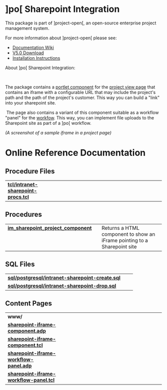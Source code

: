 # ]po[ Sharepoint Integration
This package is part of ]project-open[, an open-source enterprise project management system.

For more information about ]project-open[ please see:
* [Documentation Wiki](http://www.project-open.com/en/)
* [V5.0 Download](https://sourceforge.net/projects/project-open/files/project-open/V5.0/)
* [Installation Instructions](http://www.project-open.com/en/list-installers)

About ]po[ Sharepoint Integration:

<p> &shy;&shy;<p>The package contains a <a href="/en/object-type-im-component-plugin">portlet component</a> for the <a href="/en/object-type-im-project">project view page</a> that contains an iframe with a configurable URL that may include the project&#39;s path and the path of the project&#39;s customer. This way you can build a &quot;link&quot; into your sharepoint site.&shy; <p> &shy; The page also contains a variant of this component suitable as a workflow &quot;panel&quot; for the <a href="/en/package-acs-workflow">workfow</a>. This way, you can implement file uploads to the Sharepoint site as part of a ]po[ workflow. <p><img alt="" src="http://www.project-open.com/images/manual_screenshots/intranet-sharepoint-portlet.gif" /><em>(A screenshot of a sample iframe in a project page)</em><ul></ul><p>

# Online Reference Documentation

## Procedure Files

<table cellpadding="0" cellspacing="0"><tr valign="top"><td style="width:35%"><b><a href="http://www.project-open.net/api-doc/procs-file-view?version_id=1342819&amp;path=packages/intranet-sharepoint/tcl/intranet-sharepoint-procs.tcl">tcl/intranet-sharepoint-procs.tcl</a></b></td><td></td><td></td></tr></table>

## Procedures

<table cellpadding="0" cellspacing="0"><tr valign="top"><td style="width:35%"><b><a href="http://www.project-open.net/api-doc/proc-view?version_id=1342819&amp;proc=im_sharepoint_project_component">im_sharepoint_project_component</a></b></td><td></td><td>Returns a HTML component to show an iFrame pointing to a Sharepoint site </td></tr></table>

## SQL Files

<table cellpadding="0" cellspacing="0"><tr valign="top"><td><b><a href="http://www.project-open.net/api-doc/display-sql?package_key=intranet-sharepoint&amp;url=postgresql/intranet-sharepoint-create.sql&amp;version_id=1342819">sql/postgresql/intranet-sharepoint-create.sql</a></b></td><td></td><td></td></tr><tr valign="top"><td><b><a href="http://www.project-open.net/api-doc/display-sql?package_key=intranet-sharepoint&amp;url=postgresql/intranet-sharepoint-drop.sql&amp;version_id=1342819">sql/postgresql/intranet-sharepoint-drop.sql</a></b></td><td></td><td></td></tr></table>

## Content Pages

<table cellpadding="0" cellspacing="0"><tr valign="top"><td><b>www/</b></td></tr><tr valign="top"><td style="width:35%"><b><a href="http://www.project-open.net/api-doc/content-page-view?version_id=1342819&amp;path=packages/intranet-sharepoint/www/sharepoint-iframe-component.adp">sharepoint-iframe-component.adp</a></b></td><td></td></tr><tr valign="top"><td style="width:35%"><b><a href="http://www.project-open.net/api-doc/content-page-view?version_id=1342819&amp;path=packages/intranet-sharepoint/www/sharepoint-iframe-component.tcl">sharepoint-iframe-component.tcl</a></b></td><td></td></tr><tr valign="top"><td style="width:35%"><b><a href="http://www.project-open.net/api-doc/content-page-view?version_id=1342819&amp;path=packages/intranet-sharepoint/www/sharepoint-iframe-workflow-panel.adp">sharepoint-iframe-workflow-panel.adp</a></b></td><td></td></tr><tr valign="top"><td style="width:35%"><b><a href="http://www.project-open.net/api-doc/content-page-view?version_id=1342819&amp;path=packages/intranet-sharepoint/www/sharepoint-iframe-workflow-panel.tcl">sharepoint-iframe-workflow-panel.tcl</a></b></td><td></td></tr></table>

